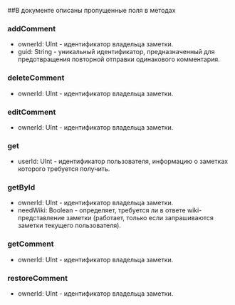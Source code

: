 ##В документе описаны пропущенные поля в методах
### addComment
- ownerId: UInt - идентификатор владельца заметки.
- guid: String - уникальный идентификатор, предназначенный для предотвращения повторной отправки одинакового комментария.

### deleteComment
- ownerId: UInt - идентификатор владельца заметки.

### editComment
- ownerId: UInt - идентификатор владельца заметки.

### get
- userId: UInt - идентификатор пользователя, информацию о заметках которого требуется получить.

### getById
- ownerId: UInt - идентификатор владельца заметки.
- needWiki: Boolean - определяет, требуется ли в ответе wiki-представление заметки (работает, только если запрашиваются заметки текущего пользователя).

### getComment
- ownerId: UInt - идентификатор владельца заметки.

### restoreComment
- ownerId: UInt - идентификатор владельца заметки.


